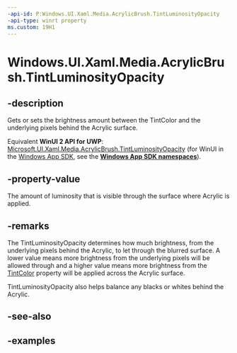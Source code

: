 ```yaml
---
-api-id: P:Windows.UI.Xaml.Media.AcrylicBrush.TintLuminosityOpacity
-api-type: winrt property
ms.custom: 19H1
---
```


<!-- Property syntax.
public IReference<double> TintLuminosityOpacity { get;  set; }
-->

# Windows.UI.Xaml.Media.AcrylicBrush.TintLuminosityOpacity

## -description
Gets or sets the brightness amount between the TintColor and the underlying pixels behind the Acrylic surface.

Equivalent **WinUI 2 API for UWP**: [Microsoft.UI.Xaml.Media.AcrylicBrush.TintLuminosityOpacity](/windows/winui/api/microsoft.ui.xaml.media.acrylicbrush.tintluminosityopacity) (for WinUI in the [Windows App SDK](/windows/apps/windows-app-sdk/), see the **[Windows App SDK namespaces](/windows/windows-app-sdk/api/winrt/)**).

## -property-value

The amount of luminosity that is visible through the surface where Acrylic is applied.

## -remarks

The TintLuminosityOpacity determines how much brightness, from the underlying pixels behind the Acrylic, to let through the blurred surface. A lower value means more brightness from the underlying pixels will be allowed through and a higher value means more brightness from the [TintColor](/uwp/api/microsoft.ui.xaml.media.acrylicbrush.tintcolor?view=winui-2.2) property will be applied across the Acrylic surface.

TintLuminosityOpacity also helps balance any blacks or whites behind the Acrylic.

## -see-also

## -examples

